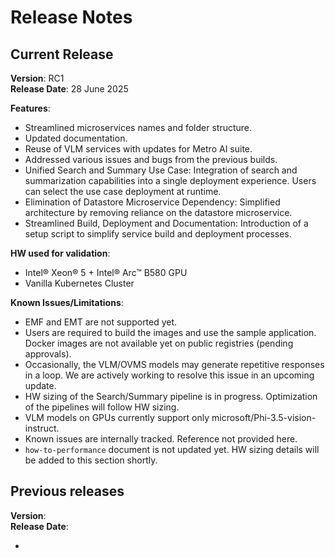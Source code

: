 # Release Notes


## Current Release
**Version**: RC1 \
**Release Date**: 28 June 2025  

**Features**:
- Streamlined microservices names and folder structure.
- Updated documentation.
- Reuse of VLM services with updates for Metro AI suite.
- Addressed various issues and bugs from the previous builds.
- Unified Search and Summary Use Case: Integration of search and summarization capabilities into a single deployment experience. Users can select the use case deployment at runtime.
- Elimination of Datastore Microservice Dependency: Simplified architecture by removing reliance on the datastore microservice.
- Streamlined Build, Deployment and Documentation: Introduction of a setup script to simplify service build and deployment processes.

**HW used for validation**:
- Intel® Xeon® 5 + Intel® Arc&trade; B580 GPU
- Vanilla Kubernetes Cluster

**Known Issues/Limitations**:
- EMF and EMT are not supported yet.
- Users are required to build the images and use the sample application. Docker images are not available yet on public registries (pending approvals).
- Occasionally, the VLM/OVMS models may generate repetitive responses in a loop. We are actively working to resolve this issue in an upcoming update.
- HW sizing of the Search/Summary pipeline is in progress. Optimization of the pipelines will follow HW sizing.
- VLM models on GPUs currently support only microsoft/Phi-3.5-vision-instruct.
- Known issues are internally tracked. Reference not provided here.
- `how-to-performance` document is not updated yet. HW sizing details will be added to this section shortly.

## Previous releases

**Version**:  \
**Release Date**:  

- <Previous release notes>
